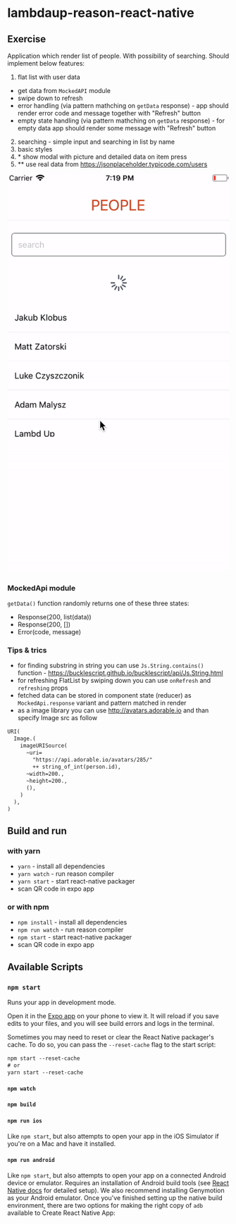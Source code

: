 # lambdaup-reason-react-native

## Exercise
Application which render list of people. With possibility of searching. Should implement below features:
 1.  flat list with user data
   - get data from `MockedAPI` module
   - swipe down to refresh
   - error handling (via pattern mathching on `getData` response) - app should render error code and message together with "Refresh" button
   - empty state handling (via pattern mathching on `getData` response) - for empty data app should render some message with "Refresh" button
 2. searching - simple input and searching in list by name
 3. basic styles
 4. \* show modal with picture and detailed data on item press
 5. ** use real data from https://jsonplaceholder.typicode.com/users

![app example](lambdup-app.gif)

### MockedApi module
`getData()` function randomly returns one of these three states:
 - Response(200, list(data))
 - Response(200, [])
 - Error(code, message)

### Tips & trics
- for finding substring in string you can use `Js.String.contains()` function - https://bucklescript.github.io/bucklescript/api/Js.String.html 
- for refreshing FlatList by swiping down you can use `onRefresh` and `refreshing` props
- fetched data can be stored in component state (reducer) as `MockedApi.response` variant and pattern matched in render
- as a image library you can use http://avatars.adorable.io  and than specify Image src as follow
```
URI(
  Image.(
    imageURISource(
      ~uri=
        "https://api.adorable.io/avatars/285/"
        ++ string_of_int(person.id),
      ~width=200.,
      ~height=200.,
      (),
    )
  ),
)
```

## Build and run
### with yarn
- `yarn` - install all dependencies
- `yarn watch` - run reason compiler
- `yarn start` - start react-native packager
- scan QR code in expo app

### or with npm
- `npm install` - install all dependencies
- `npm run watch` - run reason compiler
- `npm start` - start react-native packager
- scan QR code in expo app

## Available Scripts
### `npm start`

Runs your app in development mode.

Open it in the [Expo app](https://expo.io) on your phone to view it. It will reload if you save edits to your files, and you will see build errors and logs in the terminal.

Sometimes you may need to reset or clear the React Native packager's cache. To do so, you can pass the `--reset-cache` flag to the start script:

```
npm start --reset-cache
# or
yarn start --reset-cache
```

#### `npm watch`

#### `npm build`

#### `npm run ios`

Like `npm start`, but also attempts to open your app in the iOS Simulator if you're on a Mac and have it installed.

#### `npm run android`

Like `npm start`, but also attempts to open your app on a connected Android device or emulator. Requires an installation of Android build tools (see [React Native docs](https://facebook.github.io/react-native/docs/getting-started.html) for detailed setup). We also recommend installing Genymotion as your Android emulator. Once you've finished setting up the native build environment, there are two options for making the right copy of `adb` available to Create React Native App: